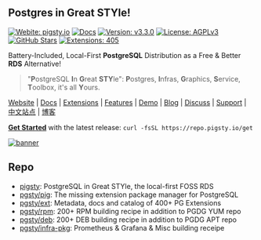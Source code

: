 ## Postgres in Great STYle!

[![Webite: pigsty.io](https://img.shields.io/badge/website-pigsty.io-slategray?style=flat&logo=cilium&logoColor=white)](https://pigsty.io)
[![Docs](https://img.shields.io/badge/docs-slategray?style=flat&logo=cilium&logoColor=white)](https://pigsty.io/docs)
[![Version: v3.3.0](https://img.shields.io/badge/version-v3.3.0-slategray?style=flat&logo=cilium&logoColor=white)](https://github.com/pgsty/pigsty/releases/tag/v3.3.0)
[![License: AGPLv3](https://img.shields.io/github/license/pgsty/pigsty?logo=opensourceinitiative&logoColor=green&color=slategray)](https://pigsty.io/docs/about/license/)
[![GitHub Stars](https://img.shields.io/github/stars/pgsty/pigsty?style=flat&logo=github&logoColor=black&color=slategray)](https://star-history.com/#pgsty/pigsty&Date)
[![Extensions: 405](https://img.shields.io/badge/extensions-405-%233E668F?style=flat&logo=postgresql&logoColor=white&labelColor=3E668F)](https://pigsty.io/ext/list)


Battery-Included, Local-First **PostgreSQL** Distribution as a Free & Better **RDS** Alternative!

> "**P**ostgreSQL **I**n **G**reat **STY**le": **P**ostgres, **I**nfras, **G**raphics, **S**ervice, **T**oolbox, it's all **Y**ours.

[Website](https://pigsty.io/) | [Docs](https://pigsty.io/docs/) | [Extensions](https://pigsty.io/ext/) | [Features](https://pigsty.io/about/values) | [Demo](https://demo.pigsty.cc) | [Blog](https://pigsty.io/blog) | [Discuss](https://github.com/orgs/pgsty/discussions) | [Support](https://pigsty.io/price) | [中文站点](https://pigsty.cc) | [博客](https://pigsty.cc/blog)

[**Get Started**](https://pigsty.io/docs/setup/install/) with the latest release: `curl -fsSL https://repo.pigsty.io/get`

[![banner](https://github.com/user-attachments/assets/8213fdc4-9efd-4d92-9d52-8ec10b99f25c)](https://pigsty.io)

## Repo

- [pigsty](https://github.com/pgsty/pigsty): PostgreSQL in Great STYle, the local-first FOSS RDS
- [pgsty/pig](https://github.com/pgsty/pig): The missing extension package manager for PostgreSQL
- [pgsty/ext](https://github.com/pgsty/extensions): Metadata, docs and catalog of 400+ PG Extensions 
- [pgsty/rpm](https://github.com/pgsty/rpm): 200+ RPM building recipe in addition to PGDG YUM repo
- [pgsty/deb](https://github.com/pgsty/deb): 200+ DEB building recipe in addition to PGDG APT repo
- [pgsty/infra-pkg](https://github.com/pgsty/infra-pkg): Prometheus & Grafana & Misc building receipe

